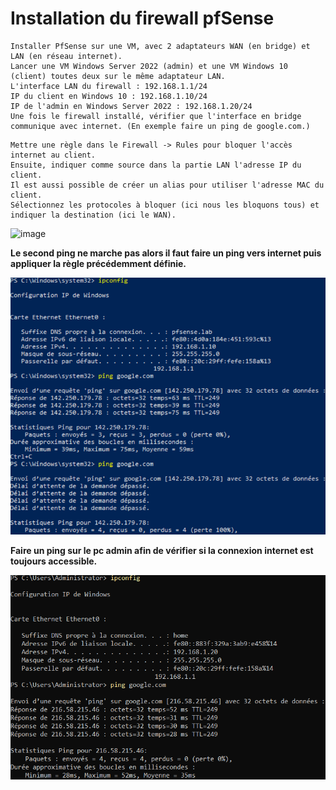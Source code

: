 # Installation du firewall pfSense
````
Installer PfSense sur une VM, avec 2 adaptateurs WAN (en bridge) et LAN (en réseau internet).
Lancer une VM Windows Server 2022 (admin) et une VM Windows 10 (client) toutes deux sur le même adaptateur LAN.
L'interface LAN du firewall : 192.168.1.1/24
IP du client en Windows 10 : 192.168.1.10/24
IP de l'admin en Windows Server 2022 : 192.168.1.20/24
Une fois le firewall installé, vérifier que l'interface en bridge communique avec internet. (En exemple faire un ping de google.com.)
````
 
````
Mettre une règle dans le Firewall -> Rules pour bloquer l'accès internet au client.
Ensuite, indiquer comme source dans la partie LAN l'adresse IP du client.
Il est aussi possible de créer un alias pour utiliser l'adresse MAC du client.
Sélectionnez les protocoles à bloquer (ici nous les bloquons tous) et indiquer la destination (ici le WAN).
````

![image](RègleFireWall.png) 

**Le second ping ne marche pas alors il faut faire un ping vers internet puis appliquer la règle précédemment définie.**

![image](PingGoogle.png) 

**Faire un ping sur le pc admin afin de vérifier si la connexion internet est toujours accessible.**

![image](PingAdmin.png)
